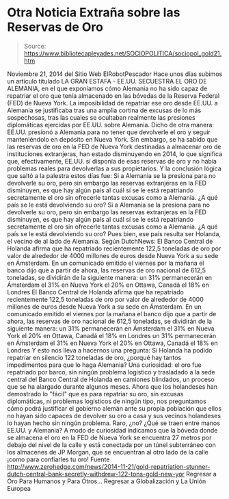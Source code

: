 # Otra Noticia Extraña sobre las Reservas de Oro

> Source: https://www.bibliotecapleyades.net/SOCIOPOLITICA/sociopol_gold21.htm

Noviembre 21, 2014
del Sitio Web ElRobotPescador
Hace unos días subimos un artículo titulado LA GRAN ESTAFA - EE.UU. SECUESTRA EL ORO DE ALEMANIA, en el que exponíamos cómo Alemania no ha sido capaz de repatriar el oro que tenía almacenado en las bóvedas de la Reserva Federal (FED) de Nueva York. La imposibilidad de repatriar ese oro desde EE.UU. a Alemania se justificaba tras una amplia cortina de excusas de lo más sospechosas, tras las cuales se ocultaban realmente las presiones diplomáticas ejercidas por EE.UU. sobre Alemania. Dicho de otra manera:
EE.UU. presionó a Alemania para no tener que devolverle el oro y seguir manteniéndolo en depósito en Nueva York.
Sin embargo, se ha sabido que las reservas de oro en la FED de Nueva York destinadas a almacenar oro de instituciones extranjeras, han estado disminuyendo en 2014, lo que significa que, efectivamente, EE.UU. sí disponía de esas reservas de oro y no había problemas reales para devolverlas a sus propietarios. Y la conclusión lógica que saltó a la palestra estos días fue:
Si a Alemania se la presiona para no devolverle su oro, pero sin embargo las reservas extranjeras en la FED disminuyen, es que hay algún país al cuál sí se le está repatriando secretamente el oro sin ofrecerle tantas excusas como a Alemania. ¿A qué país se le está devolviendo su oro?
Si a Alemania se la presiona para no devolverle su oro, pero sin embargo las reservas extranjeras en la FED disminuyen, es que hay algún país al cuál sí se le está repatriando secretamente el oro sin ofrecerle tantas excusas como a Alemania.
¿A qué país se le está devolviendo su oro?
Pues bien, ese país resulta ser Holanda, el vecino de al lado de Alemania. Según DutchNews:
El Banco Central de Holanda afirma que ha repatriado recientemente 122,5 toneladas de oro por valor de alrededor de 4000 millones de euros desde Nueva York a su sede en Ámsterdam. En un comunicado emitido el viernes por la mañana el banco dijo que a partir de ahora, las reservas de oro nacional de 612,5 toneladas, se dividirán de la siguiente manera: un 31% permanecerán en Ámsterdam el 31% en Nueva York el 20% en Ottawa, Canadá el 18% en Londres
El Banco Central de Holanda afirma que ha repatriado recientemente 122,5 toneladas de oro por valor de alrededor de 4000 millones de euros desde Nueva York a su sede en Ámsterdam. En un comunicado emitido el viernes por la mañana el banco dijo que a partir de ahora, las reservas de oro nacional de 612,5 toneladas, se dividirán de la siguiente manera:
un 31% permanecerán en Ámsterdam el 31% en Nueva York el 20% en Ottawa, Canadá el 18% en Londres
un 31% permanecerán en Ámsterdam
el 31% en Nueva York
el 20% en Ottawa, Canadá
el 18% en Londres
Y esto nos lleva a hacernos una pregunta:
Si Holanda ha podido repatriar en silencio 122 toneladas de oro, ¿porqué hay tantos impedimentos para que lo haga Alemania?
Una curiosidad: el oro fue repatriado por barco, sin ningún problema logístico y trasladado a la sede central del Banco Central de Holanda en camiones blindados, un proceso que se ha alargado durante algunos meses.
Ahora que los holandeses han demostrado lo "fácil" que es para repatriar su oro, sin excusas diplomáticas, ni problemas logísticos de ningún tipo, nos preguntamos cómo podrá justificar el gobierno alemán ante su propia población que ellos no hayan sido capaces de devolver su oro a casa y sus vecinos holandeses lo hayan hecho sin ningún problema. Raro, ¿no?
¿Qué se traen entre manos EE.UU. y Alemania? A modo de curiosidad indicamos que la bóveda donde se almacena el oro en la FED de Nueva York se encuentra 27 metros por debajo del nivel de la calle y está conectada por un túnel subterráneo con los almacenes de JP Morgan, que se encuentran al otro lado de la calle ¡como para confiarles tu oro!
Fuente
http://www.zerohedge.com/news/2014-11-21/gold-repatriation-stunner-dutch-central-bank-secretly-withdrew-122-tons-gold-new-yor
Regresar a Oro Para Humanos y Para Otros...
Regresar a Globalización y La Unión Europea
